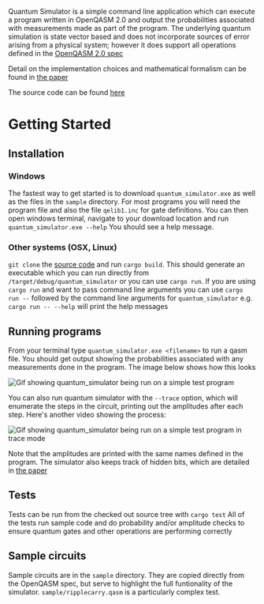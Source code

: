 Quantum Simulator is a simple command line application which can execute a program written in OpenQASM 2.0 and output the probabilities associated with measurements made as part of the program. The underlying quantum simulation is state vector based and does not incorporate sources of error arising from a physical system; however it does support all operations defined in the [OpenQASM 2.0 spec](https://arxiv.org/pdf/1707.03429.pdf)

Detail on the implementation choices and mathematical formalism can be found in [the paper](https://mtauraso.github.io/QuantumSimulator/LaTeX/QuantumSimulator.pdf)

The source code can be found [here](https://github.com/mtauraso/QuantumSimulator)

# Getting Started

## Installation
### Windows
The fastest way to get started is to download `quantum_simulator.exe` as well as the files in the `sample` directory. For most programs you will need the program file and also the file `qelib1.inc` for gate definitions. You can then open windows terminal, navigate to your download location and run `quantum_simulator.exe --help` You should see a help message.

### Other systems (OSX, Linux)
`git clone` the [source code](https://github.com/mtauraso/QuantumSimulator) and run `cargo build`. This should generate an executable which you can run directly from `/target/debug/quantum_simulator` or you can use `cargo run`. If you are using `cargo run` and want to pass command line arguments you can use `cargo run --` followed by the command line arguments for `quantum_simulator` e.g. `cargo run -- --help` will print the help messages

## Running programs
From your terminal type `quantum_simulator.exe <filename>` to run a qasm file. You should get output showing the probabilities associated with any measurements done in the program. The image below shows how this looks

![Gif showing quantum_simulator being run on a simple test program](https://mtauraso.github.io/QuantumSimulator/images/simple.gif)

You can also run quantum simulator with the `--trace` option, which will enumerate the steps in the circuit, printing out the amplitudes after each step. Here's another video showing the process:

![Gif showing quantum_simulator being run on a simple test program in trace mode](https://mtauraso.github.io/QuantumSimulator/images/trace.gif)

Note that the amplitudes are printed with the same names defined in the program. The simulator also keeps track of hidden bits, which are detailed in [the paper](https://mtauraso.github.io/QuantumSimulator/LaTeX/QuantumSimulator.pdf)

## Tests
Tests can be run from the checked out source tree with `cargo test` All of the tests run sample code and do probability and/or amplitude checks to ensure quantum gates and other operations are performing correctly

## Sample circuits
Sample circuits are in the `sample` directory. They are copied directly from the OpenQASM spec, but serve to highlight the full funtionality of the simulator. `sample/ripplecarry.qasm` is a particularly complex test.
